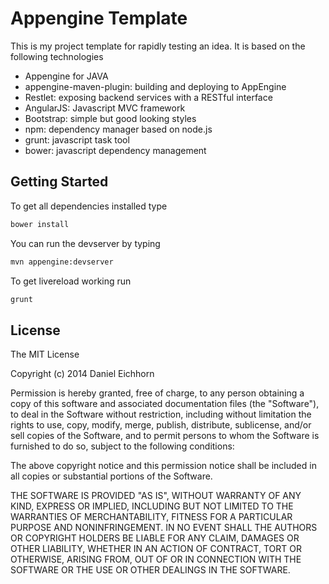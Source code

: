 # Appengine Template

This is my project template for rapidly testing an idea. It is based on the following technologies
* Appengine for JAVA
* appengine-maven-plugin: building and deploying to AppEngine
* Restlet: exposing backend services with a RESTful interface
* AngularJS: Javascript MVC framework
* Bootstrap: simple but good looking styles
* npm: dependency manager based on node.js
* grunt: javascript task tool
* bower: javascript dependency management

## Getting Started
To get all dependencies installed type
```html
bower install
```

You can run the devserver by typing
```html
mvn appengine:devserver
```

To get livereload working run
```html
grunt
```

## License

The MIT License

Copyright (c) 2014 Daniel Eichhorn

Permission is hereby granted, free of charge, to any person obtaining a copy
of this software and associated documentation files (the "Software"), to deal
in the Software without restriction, including without limitation the rights
to use, copy, modify, merge, publish, distribute, sublicense, and/or sell
copies of the Software, and to permit persons to whom the Software is
furnished to do so, subject to the following conditions:

The above copyright notice and this permission notice shall be included in
all copies or substantial portions of the Software.

THE SOFTWARE IS PROVIDED "AS IS", WITHOUT WARRANTY OF ANY KIND, EXPRESS OR
IMPLIED, INCLUDING BUT NOT LIMITED TO THE WARRANTIES OF MERCHANTABILITY,
FITNESS FOR A PARTICULAR PURPOSE AND NONINFRINGEMENT. IN NO EVENT SHALL THE
AUTHORS OR COPYRIGHT HOLDERS BE LIABLE FOR ANY CLAIM, DAMAGES OR OTHER
LIABILITY, WHETHER IN AN ACTION OF CONTRACT, TORT OR OTHERWISE, ARISING FROM,
OUT OF OR IN CONNECTION WITH THE SOFTWARE OR THE USE OR OTHER DEALINGS IN
THE SOFTWARE.
